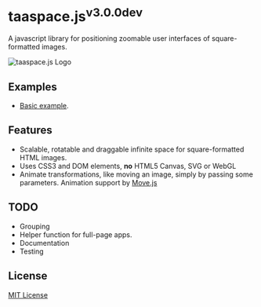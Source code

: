 # taaspace.js<sup>v3.0.0dev</sup>

A javascript library for positioning zoomable user interfaces of square-formatted images.

![taaspace.js Logo](../master/docs/taaspace-logo-128.png?raw=true)

## Examples

- [Basic example](https://rawgithub.com/taataa/taaspace/master/examples/basic.html).

## Features

- Scalable, rotatable and draggable infinite space for square-formatted HTML images.
- Uses CSS3 and DOM elements, **no** HTML5 Canvas, SVG or WebGL
- Animate transformations, like moving an image, simply by passing some parameters. Animation support by [Move.js](http://visionmedia.github.io/move.js/)

## TODO

- Grouping
- Helper function for full-page apps.
- Documentation
- Testing

## License

[MIT License](../blob/master/LICENSE)
